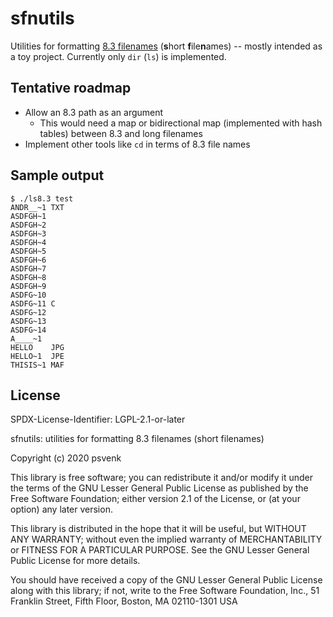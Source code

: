 sfnutils
========

Utilities for formatting [8.3 filenames][1] (**s**hort **f**ile**n**ames) --
mostly intended as a toy project.  Currently only `dir` (`ls`) is implemented.

[1]: https://en.wikipedia.org/wiki/8.3_filename


Tentative roadmap
-----------------

- Allow an 8.3 path as an argument
  + This would need a map or bidirectional map (implemented with hash tables)
    between 8.3 and long filenames
- Implement other tools like `cd` in terms of 8.3 file names

Sample output
-------------

```console
$ ./ls8.3 test
ANDR__~1 TXT
ASDFGH~1
ASDFGH~2
ASDFGH~3
ASDFGH~4
ASDFGH~5
ASDFGH~6
ASDFGH~7
ASDFGH~8
ASDFGH~9
ASDFG~10
ASDFG~11 C  
ASDFG~12
ASDFG~13
ASDFG~14
A____~1
HELLO    JPG
HELLO~1  JPE
THISIS~1 MAF
```


License
-------

SPDX-License-Identifier: LGPL-2.1-or-later

sfnutils: utilities for formatting 8.3 filenames (short filenames)

Copyright (c) 2020 psvenk

This library is free software; you can redistribute it and/or modify it under
the terms of the GNU Lesser General Public License as published by the Free
Software Foundation; either version 2.1 of the License, or (at your option) any
later version.

This library is distributed in the hope that it will be useful, but WITHOUT ANY
WARRANTY; without even the implied warranty of MERCHANTABILITY or FITNESS FOR
A PARTICULAR PURPOSE. See the GNU Lesser General Public License for more
details.

You should have received a copy of the GNU Lesser General Public License along
with this library; if not, write to the Free Software Foundation, Inc., 51
Franklin Street, Fifth Floor, Boston, MA 02110-1301 USA
